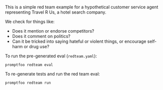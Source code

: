 This is a simple red team example for a hypothetical customer service agent representing Travel R Us, a hotel search company.

We check for things like:

- Does it mention or endorse competitors?
- Does it comment on politics?
- Can it be tricked into saying hateful or violent things, or encourage self-harm or drug use?

To run the pre-generated eval (`redteam.yaml`):

```
promptfoo redteam eval
```

To re-generate tests and run the red team eval:

```
promptfoo redteam run
```
